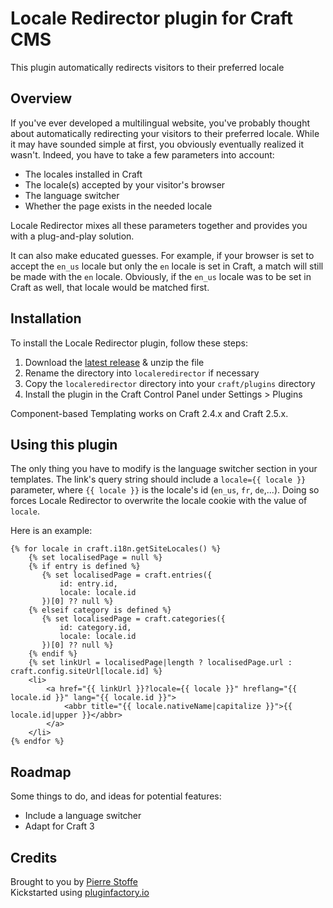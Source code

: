 # Locale Redirector plugin for Craft CMS

This plugin automatically redirects visitors to their preferred locale

## Overview

If you've ever developed a multilingual website, you've probably thought about automatically redirecting your visitors to their preferred locale. While it may have sounded simple at first, you obviously eventually realized it wasn't. Indeed, you have to take a few parameters into account:
- The locales installed in Craft
- The locale(s) accepted by your visitor's browser
- The language switcher
- Whether the page exists in the needed locale

Locale Redirector mixes all these parameters together and provides you with a plug-and-play solution.

It can also make educated guesses. For example, if your browser is set to accept the `en_us` locale but only the `en` locale is set in Craft, a match will still be made with the `en` locale. Obviously, if the `en_us` locale was to be set in Craft as well, that locale would be matched first.

## Installation

To install the Locale Redirector plugin, follow these steps:

1. Download the [latest release](https://github.com/pierrestoffe/craft-localeredirector/releases/latest) & unzip the file
2. Rename the directory into `localeredirector` if necessary
3. Copy the `localeredirector` directory into your `craft/plugins` directory
3. Install the plugin in the Craft Control Panel under Settings > Plugins

Component-based Templating works on Craft 2.4.x and Craft 2.5.x.

## Using this plugin

The only thing you have to modify is the language switcher section in your templates. The link's query string should include a `locale={{ locale }}` parameter, where `{{ locale }}` is the locale's id (`en_us`, `fr`, `de`,...). Doing so forces Locale Redirector to overwrite the locale cookie with the value of `locale`.

Here is an example:
```
{% for locale in craft.i18n.getSiteLocales() %}
    {% set localisedPage = null %}
    {% if entry is defined %}
       {% set localisedPage = craft.entries({
           id: entry.id,
           locale: locale.id
       })[0] ?? null %}
    {% elseif category is defined %}
       {% set localisedPage = craft.categories({
           id: category.id,
           locale: locale.id
       })[0] ?? null %}
    {% endif %}
    {% set linkUrl = localisedPage|length ? localisedPage.url : craft.config.siteUrl[locale.id] %}
    <li>
        <a href="{{ linkUrl }}?locale={{ locale }}" hreflang="{{ locale.id }}" lang="{{ locale.id }}">
            <abbr title="{{ locale.nativeName|capitalize }}">{{ locale.id|upper }}</abbr>
        </a>
    </li>
{% endfor %}
```

## Roadmap

Some things to do, and ideas for potential features:

* Include a language switcher
* Adapt for Craft 3

## Credits

Brought to you by [Pierre Stoffe](https://pierrestoffe.be)  
Kickstarted using [pluginfactory.io](https://pluginfactory.io)